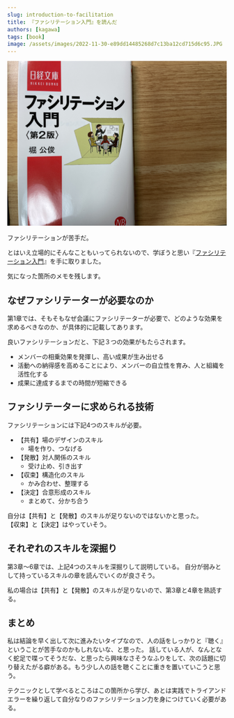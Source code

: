 ```yaml
---
slug: introduction-to-facilitation
title: 『ファシリテーション入門』を読んだ
authors: [kagawa]
tags: [book]
image: /assets/images/2022-11-30-e89dd14485268d7c13ba12cd715d6c95.JPG
---
```


![Docusaurus Plushie](./2022-11-30.JPG)

ファシリテーションが苦手だ。

とはいえ立場的にそんなこともいってられないので、学ぼうと思い『[ファシリテーション入門](https://amzn.to/3Ui2mcL)』を手に取りました。

気になった箇所のメモを残します。

## なぜファシリテーターが必要なのか
第1章では、そもそもなぜ会議にファシリテーターが必要で、どのような効果を求めるべきなのか、が具体的に記載してあります。

良いファシリテーションだと、下記３つの効果がもたらされます。
- メンバーの相乗効果を発揮し、高い成果が生み出せる
- 活動への納得感を高めることにより、メンバーの自立性を育み、人と組織を活性化する
- 成果に達成するまでの時間が短縮できる

## ファシリテーターに求められる技術
ファシリテーションには下記4つのスキルが必要。
- 【共有】場のデザインのスキル
    - 場を作り、つなげる
- 【発散】対人関係のスキル
    - 受け止め、引き出す
- 【収束】構造化のスキル
    - かみ合わせ、整理する
- 【決定】合意形成のスキル
    - まとめて、分かち合う

自分は【共有】と【発散】のスキルが足りないのではないかと思った。  
【収束】と【決定】はやっていそう。

## それぞれのスキルを深掘り
第3章〜6章では、上記4つのスキルを深掘りして説明している。
自分が弱みとして持っているスキルの章を読んでいくのが良さそう。

私の場合は【共有】と【発散】のスキルが足りないので、第3章と4章を熟読する。


## まとめ
私は結論を早く出して次に進みたいタイプなので、人の話をしっかりと『聴く』ということが苦手なのかもしれないな、と思った。
話している人が、なんとなく蛇足で喋ってそうだな、と思ったら興味なさそうなふりをして、次の話題に切り替えたがる癖がある。もう少し人の話を聴くことに重きを置いていこうと思う。

テクニックとして学べるところはこの箇所から学び、あとは実践でトライアンドエラーを繰り返して自分なりのファシリテーション力を身につけていく必要がある。
